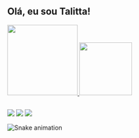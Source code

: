 ## Olá, eu sou Talitta! 

 <div>
  <a href="https://github.com/talittagalvao">
  <img height="160em" src="https://github-readme-stats.vercel.app/api?username=talittagalvao&show_icons=true&theme=dracula&include_all_commits=true&count_private=true"/>
  <img height="120em" src="https://github-readme-stats.vercel.app/api/top-langs/?username=talittagalvao&layout=compact&langs_count=7&theme=dracula"/>
</div>

  ##
 
<div> 
  <a href="https://instagram.com/talittagalvao" target="_blank"><img src="https://img.shields.io/badge/-Instagram-%23E4405F?style=for-the-badge&logo=instagram&logoColor=white" target="_blank"></a>
  <a href = "mailto:oliveira.talitta@gmail.com"><img src="https://img.shields.io/badge/-Gmail-%23333?style=for-the-badge&logo=gmail&logoColor=white" target="_blank"></a>
  <a href="https://br.linkedin.com/in/talitta-galv%C3%A3o-00576b9b" target="_blank"><img src="https://img.shields.io/badge/-LinkedIn-%230077B5?style=for-the-badge&logo=linkedin&logoColor=white" target="_blank"></a> 
 
  ![Snake animation](https://github.com/talittagalvao/rafaballerini/blob/output/github-contribution-grid-snake.svg)
 
</div>
